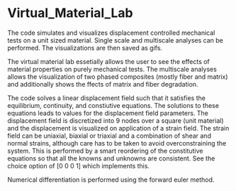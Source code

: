 # Virtual_Material_Lab
The code simulates and visualizes displacement controlled mechanical tests on a unit sized material. Single scale and multiscale analyses can be performed. The visualizations are then saved as gifs.   

The virtual material lab essetially allows the user to see the effects of material properties on purely mechanical tests. The multiscale analyses allows the visualization of two phased composites (mostly fiber and matrix) and additionally shows the ffects of matrix and fiber degradation.

The code solves a linear displacement field such that it satisfies the equilibrium, continuity, and constiutive equations. The solutions to these equations leads to values for the displacement field parameters. The displacement field is discretized into 9 nodes over a square (unit material) and the displacement is visualized on application of a strain field. The strain field can be uniaxial, biaxial or triaxial and a combination of shear and normal strains, although care has to be taken to avoid overconstraining the system. This is performed by a smart reordering of the constitutive equations so that all the knowns and unknowns are consistent. See the choice option of [0 0 0 1] which implements this.

Numerical differentiation is performed using the forward euler method.   
